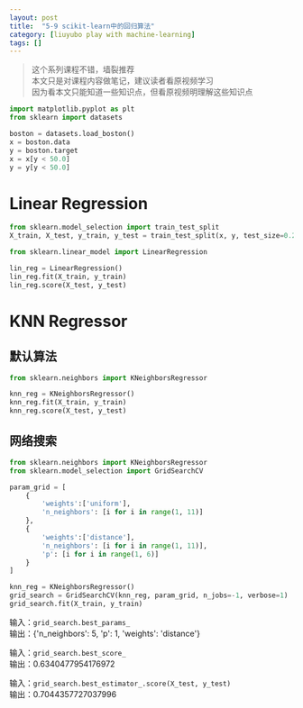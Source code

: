 ```yaml
---
layout: post
title:  "5-9 scikit-learn中的回归算法"
category: [liuyubo play with machine-learning]
tags: []
---
```


> 这个系列课程不错，墙裂推荐  
> 本文只是对课程内容做笔记，建议读者看原视频学习  
> 因为看本文只能知道一些知识点，但看原视频明理解这些知识点  

```python
import matplotlib.pyplot as plt
from sklearn import datasets

boston = datasets.load_boston()
x = boston.data
y = boston.target
x = x[y < 50.0]
y = y[y < 50.0]
```

<!-- more -->

# Linear Regression

```python
from sklearn.model_selection import train_test_split
X_train, X_test, y_train, y_test = train_test_split(x, y, test_size=0.2, random_state=666)

from sklearn.linear_model import LinearRegression

lin_reg = LinearRegression()
lin_reg.fit(X_train, y_train)
lin_reg.score(X_test, y_test)
```


# KNN Regressor

## 默认算法

```python
from sklearn.neighbors import KNeighborsRegressor

knn_reg = KNeighborsRegressor()
knn_reg.fit(X_train, y_train)
knn_reg.score(X_test, y_test)
```

## 网络搜索

```python
from sklearn.neighbors import KNeighborsRegressor
from sklearn.model_selection import GridSearchCV

param_grid = [
    {
        'weights':['uniform'],
        'n_neighbors': [i for i in range(1, 11)]
    },
    {   
        'weights':['distance'],
        'n_neighbors': [i for i in range(1, 11)],
        'p': [i for i in range(1, 6)]
    }
]

knn_reg = KNeighborsRegressor()
grid_search = GridSearchCV(knn_reg, param_grid, n_jobs=-1, verbose=1)
grid_search.fit(X_train, y_train)
```

输入：`grid_search.best_params_`  
输出：{'n_neighbors': 5, 'p': 1, 'weights': 'distance'}  

输入：`grid_search.best_score_`  
输出：0.6340477954176972  

输入：`grid_search.best_estimator_.score(X_test, y_test)`  
输出：0.7044357727037996
